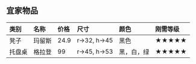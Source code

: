 ## 宜家物品

|       类别        |        名称       |       价格        |        尺寸       |       颜色        |       刚需等级        |
| :----------------| :-----------------| :----------------| :-----------------| :----------------| :--------------------|
|       凳子        |        玛留斯     |       24.9        |  r->32, h->45    |       黑色        |       ★★★★★        |
|       托盘桌      |        格拉登     |        99         |  r->45, h->53    |       黑，白，绿   |       ★★★★★        |
